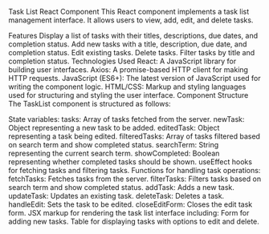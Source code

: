Task List React Component
This React component implements a task list management interface. It allows users to view, add, edit, and delete tasks.

Features
Display a list of tasks with their titles, descriptions, due dates, and completion status.
Add new tasks with a title, description, due date, and completion status.
Edit existing tasks.
Delete tasks.
Filter tasks by title and completion status.
Technologies Used
React: A JavaScript library for building user interfaces.
Axios: A promise-based HTTP client for making HTTP requests.
JavaScript (ES6+): The latest version of JavaScript used for writing the component logic.
HTML/CSS: Markup and styling languages used for structuring and styling the user interface.
Component Structure
The TaskList component is structured as follows:

State variables:
tasks: Array of tasks fetched from the server.
newTask: Object representing a new task to be added.
editedTask: Object representing a task being edited.
filteredTasks: Array of tasks filtered based on search term and show completed status.
searchTerm: String representing the current search term.
showCompleted: Boolean representing whether completed tasks should be shown.
useEffect hooks for fetching tasks and filtering tasks.
Functions for handling task operations:
fetchTasks: Fetches tasks from the server.
filterTasks: Filters tasks based on search term and show completed status.
addTask: Adds a new task.
updateTask: Updates an existing task.
deleteTask: Deletes a task.
handleEdit: Sets the task to be edited.
closeEditForm: Closes the edit task form.
JSX markup for rendering the task list interface including:
Form for adding new tasks.
Table for displaying tasks with options to edit and delete.

